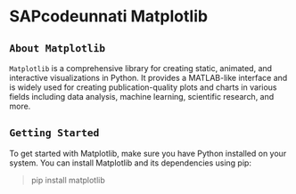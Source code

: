 # SAPcodeunnati Matplotlib

## `About Matplotlib`

`Matplotlib` is a comprehensive library for creating static, animated, and interactive visualizations in Python. It provides a MATLAB-like interface and is widely used for creating publication-quality plots and charts in various fields including data analysis, machine learning, scientific research, and more.

## `Getting Started`

To get started with Matplotlib, make sure you have Python installed on your system. You can install Matplotlib and its dependencies using pip:

> pip install matplotlib
